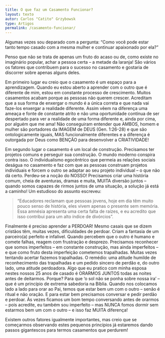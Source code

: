 ```yaml
---
title: O que faz um Casamento Funcionar?
layout: texto
autor: Carlos "Catito" Grzybowsk
type: Artigos
permalink: /casamento-funcionar/
---
```


Algumas vezes sou deparado com a pergunta: “Como você pode estar tanto tempo casado com a mesma mulher e continuar apaixonado por ela?”

Penso que não se trata de apenas um fruto do acaso ou de, como existe no imaginário popular, achar a pessoa certa – a metade da laranja! São vários os fatores que contribuem para o sucesso no casamento e gostaria de discorrer sobre apenas alguns deles.

Em primeiro lugar eu creio que o casamento é um espaço para a aprendizagem. Quando eu estou aberto a aprender com o outro que é diferente de mim, estou em constante processo de crescimento. Muitos casamentos acabam porque as pessoas não querem crescer. Acreditam que a sua forma de enxergar o mundo é a única correta e que nada vai faze-los enxergar a realidade diferente. Assim vêem na diferença uma ameaça e fonte de constante atrito e não uma oportunidade contínua de ser despertado para ver a realidade de uma forma diferente e, ainda por cima, por alguém que me ama! Não conseguiram entender que AMBOS, homem e mulher são portadores da IMAGEM de DEUS (Gen. 1:26-28) e que são ontologicamente iguais, MAS funcionalmente diferentes e a diferença é outorgada por Deus como BENÇÃO para desenvolver a CRIATIVIDADE!

Em segundo lugar o casamento é um local de construção. Precisamos ter projetos comuns e perseguir sua construção. O mundo moderno conspira contra isso. O individualismo egocêntrico que permeia as relações sociais deságua no casamento e faz com que as pessoas construam projetos individuais e forcem o outro se adaptar ao seu projeto individual – o que não dá certo. Perdeu-se a noção do NOSSO! Precisamos criar uma história comum, cheia de aventuras, dramas e muita, MUITA diversão juntos – quando somos capazes de rirmos juntos de uma situação, a solução já está a caminho! Um estudioso do assunto escreveu:

>“Educadores reclamam que pessoas jovens, hoje em dia têm muito pouco senso de história, eles vivem apenas o presente sem memória. Essa amnésia apresenta uma certa falta de raízes, e eu acredito que isso contribui para um alto índice de divórcios”.

Finalmente é preciso aprender a PERDOAR! Mesmo casais que se dizem cristãos têm, muitas vezes, dificuldades de perdoar. Criam a fantasia de um parceiro(a) perfeito e infalível. Quando percebem que o outro é humano e comete falhas, reagem com frustração e desprezo. Precisamos reconhecer que somos imperfeitos – em constante construção, mas ainda imperfeitos – e que como fruto desta imperfeição cometemos trapalhadas. Muitas vezes tentando acertar fazemos trapalhadas. O remédio: uma atitude humilde de reconhecimento das trapalhadas e um pedido sincero de perdão e, do outro lado, uma atitude perdoadora. Algo que eu pratico com minha esposa nestes nossos 25 anos de casado é ORARMOS JUNTOS todas as noites antes de deitarmos. Porque? Para que ‘o sol não se ponha sobre nossa ira’ – que é um princípio de extrema sabedoria na Bíblia. Quando nos colocamos lado a lado para orar ao Pai, temos que estar bem um com o outro – senão é ritual e não oração. E para estar bem precisamos conversar e pedir perdão e perdoar. Às vezes ficamos um bom tempo conversando antes de orarmos – pois acredite, eu também sou imperfeito – mas NUNCA fomos dormir sem estarmos bem um com o outro – e isso faz MUITA diferença!

Existem outros fatores igualmente importantes, mas creio que se começarmos observando estes pequenos princípios já estaremos dando passos gigantescos para termos casamentos que perdurem!